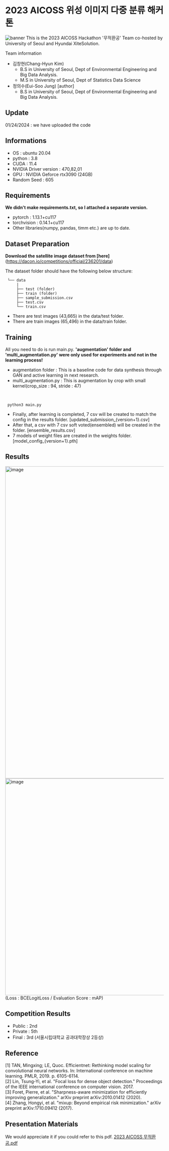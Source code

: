 # 2023 AICOSS 위성 이미지 다중 분류 해커톤
![banner](https://github.com/jyssys/AICOSS-Hackathon/assets/22981960/e1fd58da-c143-442b-8367-fbb365c5f0a1)
This is the 2023 AICOSS Hackathon '무적환공' Team co-hosted by University of Seoul and Hyundai XiteSolution.

Team information
- 김창현(Chang-Hyun Kim)
  - B.S in University of Seoul, Dept of Environmental Engineering and Big Data Analysis.
  - M.S in University of Seoul, Dept of Statistics Data Science
- 정의수(Eui-Soo Jung) [author]
  - B.S in University of Seoul, Dept of Environmental Engineering and Big Data Analysis.

## Update

01/24/2024 : we have uploaded the code

## Informations
- OS : ubuntu 20.04
- python : 3.8
- CUDA : 11.4
- NVIDIA Driver version : 470,82,01
- GPU : NVIDIA Geforce rtx3090 (24GB)
- Random Seed : 605

## Requirements
**We didn't make requirements.txt, so I attached a separate version.**

- pytorch : 1.13.1+cu117
- torchvision : 0.14.1+cu117
- Other libraries(numpy, pandas, timm etc.) are up to date.

## Dataset Preparation
**Download the satellite image dataset from [here]**
(https://dacon.io/competitions/official/236201/data)

The dataset folder should have the following below structure:
<br>

     └── data
         |
         ├── test (folder)
         ├── train (folder)
         ├── sample_submission.csv
         ├── test.csv
         └── train.csv

- There are test images (43,665) in the data/test folder.
- There are train images (65,496) in the data/train folder.

## Training
All you need to do is run main.py.
**'augmentation' folder and 'multi_augmentation.py' were only used for experiments and not in the learning process!**
- augmentation folder : This is a baseline code for data synthesis through GAN and active learning in next research.
- multi_augmentation.py : This is augmentation by crop with small kernel(crop_size : 94, stride : 47)  

<br>

     python3 main.py

- Finally, after learning is completed, 7 csv will be created to match the config in the results folder. 
  [updated_submission_{version+1}.csv]
- After that, a csv with 7 csv soft voted(ensembled) will be created in the folder. 
  [ensemble_results.csv]
- 7 models of weight files are created in the weights folder. 
  [model_config_{version+1}.pth]

## Results
<img width="992" alt="image" src="https://github.com/jyssys/AICOSS-Hackathon/assets/22981960/ca90a538-76f0-46b7-ab70-b4f0506fa06e">
<img width="689" alt="image" src="https://github.com/jyssys/AICOSS-Hackathon/assets/22981960/7278e353-d403-4fd5-bdfa-6691c76b66f1"> <br/>
(Loss : BCELogitLoss / Evaluation Score : mAP) <br/>


## Competition Results
- Public : 2nd
- Private : 5th
- Final : 3rd (서울시립대학교 공과대학장상 2등상)

## Reference
[1] TAN, Mingxing; LE, Quoc. Efficientnet: Rethinking model scaling for convolutional neural networks. In: International conference on machine learning. PMLR, 2019. p. 6105-6114. <br/>
[2] Lin, Tsung-Yi, et al. "Focal loss for dense object detection." Proceedings of the IEEE international conference on computer vision. 2017. <br/>
[3] Foret, Pierre, et al. "Sharpness-aware minimization for efficiently improving generalization." arXiv preprint arXiv:2010.01412 (2020). <br/>
[4] Zhang, Hongyi, et al. "mixup: Beyond empirical risk minimization." arXiv preprint arXiv:1710.09412 (2017). <br/>

## Presentation Materials
We would appreciate it if you could refer to this pdf.
[2023 AICOSS 무적환공.pdf](https://github.com/jyssys/AICOSS-Hackathon/files/14035024/2023.AICOSS.pdf)


